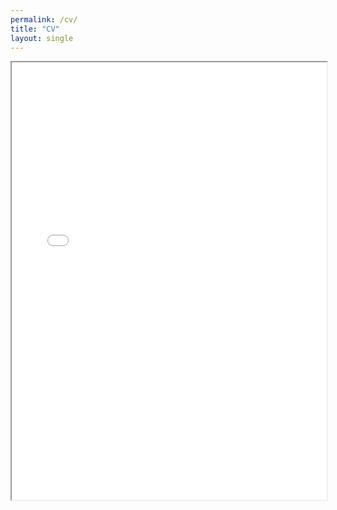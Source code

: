 ```yaml
---
permalink: /cv/
title: "CV"
layout: single
---
```

<div style="width: 100%; height:700">
<iframe src="/CV_Lu_Apr2024.pdf" width="100%" height="700">
This browser does not support PDFs. Please download the PDF to view it: <a href="/CV_Lu_Apr2024.pdf">Download PDF</a>
</iframe>
</div>
